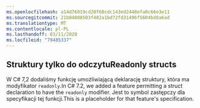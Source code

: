 ```yaml
---
ms.openlocfilehash: a14d76019cd20f68cdc143ed2448efa0c66e3e11
ms.sourcegitcommit: 21b04008503f402a1bd72fd31496f5604bd8a6ad
ms.translationtype: MT
ms.contentlocale: pl-PL
ms.lasthandoff: 03/11/2020
ms.locfileid: "79485337"
---
```

## <a name="readonly-structs"></a><span data-ttu-id="209bb-101">Struktury tylko do odczytu</span><span class="sxs-lookup"><span data-stu-id="209bb-101">Readonly structs</span></span>

<span data-ttu-id="209bb-102">W C# 7,2 dodaliśmy funkcję umożliwiającą deklarację struktury, która ma modyfikator `readonly`.</span><span class="sxs-lookup"><span data-stu-id="209bb-102">In C# 7.2, we added a feature permitting a struct declaration to have the `readonly` modifier.</span></span>  <span data-ttu-id="209bb-103">Jest to symbol zastępczy dla specyfikacji tej funkcji.</span><span class="sxs-lookup"><span data-stu-id="209bb-103">This is a placeholder for that feature's specification.</span></span>
